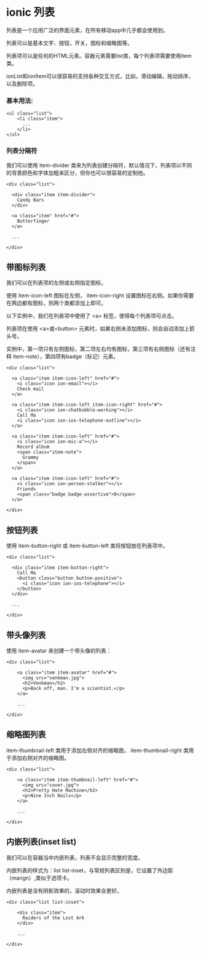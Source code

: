 # ionic 列表

列表是一个应用广泛的界面元素，在所有移动app中几乎都会使用到。

列表可以是基本文字、按钮，开关，图标和缩略图等。

列表项可以是任何的HTML元素。容器元素需要list类，每个列表项需要使用item类。

ionList和ionItem可以很容易的支持各种交互方式，比如，滑动编辑，拖动排序，以及删除项。

### 基本用法:

```
<ul class="list">
    <li class="item">
      ...
    </li>
</ul>

```



### 列表分隔符

我们可以使用 item-divider 类来为列表创建分隔符，默认情况下，列表项以不同的背景颜色和字体加粗来区分，但你也可以很容易的定制他。

```
<div class="list">

  <div class="item item-divider">
    Candy Bars
  </div>

  <a class="item" href="#">
    Butterfinger
  </a>

  ...

</div>

```



## 带图标列表

我们可以在列表项的左侧或右侧指定图标。

使用 item-icon-left 图标在左侧， item-icon-right 设置图标在右侧。如果你需要在两边都有图标，则两个类都添加上即可。

以下实例中，我们在列表项中使用了 &lt;a&gt; 标签，使得每个列表项可点击。

列表项在使用 &lt;a&gt;或&lt;button&gt; 元素时，如果右侧未添加图标，则会自动添加上箭头号。

实例中，第一项只有左侧图标，第二项左右均有图标，第三项有右侧图标（还有注释 item-note），第四项有badge（标记）元素。

```
<div class="list">

  <a class="item item-icon-left" href="#">
    <i class="icon ion-email"></i>
    Check mail
  </a>

  <a class="item item-icon-left item-icon-right" href="#">
    <i class="icon ion-chatbubble-working"></i>
    Call Ma
    <i class="icon ion-ios-telephone-outline"></i>
  </a>

  <a class="item item-icon-left" href="#">
    <i class="icon ion-mic-a"></i>
    Record album
    <span class="item-note">
      Grammy
    </span>
  </a>

  <a class="item item-icon-left" href="#">
    <i class="icon ion-person-stalker"></i>
    Friends
    <span class="badge badge-assertive">0</span>
  </a>

</div>

```



## 按钮列表

使用 item-button-right 或 item-button-left 类将按钮放在列表项中。

```
<div class="list">

  <div class="item item-button-right">
    Call Ma
    <button class="button button-positive">
      <i class="icon ion-ios-telephone"></i>
    </button>
  </div>

  ...

</div>

```



## 带头像列表

使用 item-avatar 来创建一个带头像的列表：

```
<div class="list">

    <a class="item item-avatar" href="#">
      <img src="venkman.jpg">
      <h2>Venkman</h2>
      <p>Back off, man. I'm a scientist.</p>
    </a>

    ...

</div>

```



## 缩略图列表

item-thumbnail-left 类用于添加左侧对齐的缩略图， item-thumbnail-right 类用于添加右侧对齐的缩略图。

```
<div class="list">

    <a class="item item-thumbnail-left" href="#">
      <img src="cover.jpg">
      <h2>Pretty Hate Machine</h2>
      <p>Nine Inch Nails</p>
    </a>

    ...

</div>

```



## 内嵌列表(inset list)

我们可以在容器当中内嵌列表，列表不会显示完整的宽度。

内嵌列表的样式为：list list-inset，与常规列表区别是，它设置了外边距（marign）,类似于选项卡。

内嵌列表是没有阴影效果的，滚动时效果会更好。

```
<div class="list list-inset">

    <div class="item">
      Raiders of the Lost Ark
    </div>

    ...

</div>

```



